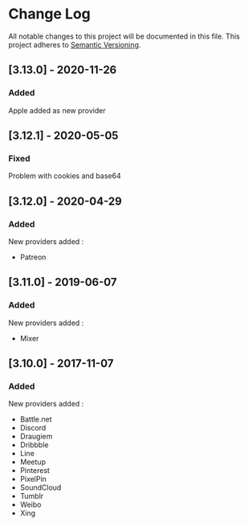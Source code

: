 # Change Log

All notable changes to this project will be documented in this file. This project adheres to [Semantic Versioning](http://semver.org/).


## [3.13.0] - 2020-11-26
### Added
Apple added as new provider

## [3.12.1] - 2020-05-05
### Fixed
Problem with cookies and base64

## [3.12.0] - 2020-04-29
### Added
New providers added : 
- Patreon

## [3.11.0] - 2019-06-07
### Added
New providers added : 
- Mixer

## [3.10.0] - 2017-11-07
### Added
New providers added : 
- Battle.net
- Discord
- Draugiem
- Dribbble
- Line
- Meetup
- Pinterest
- PixelPin
- SoundCloud
- Tumblr
- Weibo
- Xing